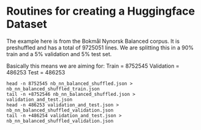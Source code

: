 # Routines for creating a Huggingface Dataset

The example here is from the Bokmål Nynorsk Balanced corpus. It is preshuffled and has a total of 9725051 lines. We are splitting this in a 90% train and a 5% validation and 5% test set.

Basically this means we are aiming for:
Train = 8752545
Validation = 486253
Test = 486253

```
head -n 8752545 nb_nn_balanced_shuffled.json > nb_nn_balanced_shuffled_train.json
tail -n +8752546 nb_nn_balanced_shuffled.json > validation_and_test.json
head -n 486253 validation_and_test.json > nb_nn_balanced_shuffled_validation.json
tail -n +486254 validation_and_test.json > nb_nn_balanced_shuffled_validation.json
```
